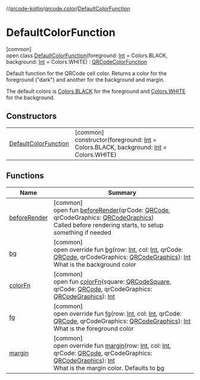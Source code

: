 //[qrcode-kotlin](../../../index.md)/[qrcode.color](../index.md)/[DefaultColorFunction](index.md)

# DefaultColorFunction

[common]\
open class [DefaultColorFunction](index.md)(foreground: [Int](https://kotlinlang.org/api/latest/jvm/stdlib/kotlin/-int/index.html) = Colors.BLACK, background: [Int](https://kotlinlang.org/api/latest/jvm/stdlib/kotlin/-int/index.html) = Colors.WHITE) : [QRCodeColorFunction](../-q-r-code-color-function/index.md)

Default function for the QRCode cell color. Returns a color for the foreground (&quot;dark&quot;) and another for the background and margin.

The default colors is [Colors.BLACK](../-colors/-b-l-a-c-k.md) for the foreground and [Colors.WHITE](../-colors/-w-h-i-t-e.md) for the background.

## Constructors

| | |
|---|---|
| [DefaultColorFunction](-default-color-function.md) | [common]<br>constructor(foreground: [Int](https://kotlinlang.org/api/latest/jvm/stdlib/kotlin/-int/index.html) = Colors.BLACK, background: [Int](https://kotlinlang.org/api/latest/jvm/stdlib/kotlin/-int/index.html) = Colors.WHITE) |

## Functions

| Name | Summary |
|---|---|
| [beforeRender](../-q-r-code-color-function/before-render.md) | [common]<br>open fun [beforeRender](../-q-r-code-color-function/before-render.md)(qrCode: [QRCode](../../qrcode/-q-r-code/index.md), qrCodeGraphics: [QRCodeGraphics](../../qrcode.render/-q-r-code-graphics/index.md))<br>Called before rendering starts, to setup something if needed |
| [bg](bg.md) | [common]<br>open override fun [bg](bg.md)(row: [Int](https://kotlinlang.org/api/latest/jvm/stdlib/kotlin/-int/index.html), col: [Int](https://kotlinlang.org/api/latest/jvm/stdlib/kotlin/-int/index.html), qrCode: [QRCode](../../qrcode/-q-r-code/index.md), qrCodeGraphics: [QRCodeGraphics](../../qrcode.render/-q-r-code-graphics/index.md)): [Int](https://kotlinlang.org/api/latest/jvm/stdlib/kotlin/-int/index.html)<br>What is the background color |
| [colorFn](../-q-r-code-color-function/color-fn.md) | [common]<br>open fun [colorFn](../-q-r-code-color-function/color-fn.md)(square: [QRCodeSquare](../../qrcode.internals/-q-r-code-square/index.md), qrCode: [QRCode](../../qrcode/-q-r-code/index.md), qrCodeGraphics: [QRCodeGraphics](../../qrcode.render/-q-r-code-graphics/index.md)): [Int](https://kotlinlang.org/api/latest/jvm/stdlib/kotlin/-int/index.html) |
| [fg](fg.md) | [common]<br>open override fun [fg](fg.md)(row: [Int](https://kotlinlang.org/api/latest/jvm/stdlib/kotlin/-int/index.html), col: [Int](https://kotlinlang.org/api/latest/jvm/stdlib/kotlin/-int/index.html), qrCode: [QRCode](../../qrcode/-q-r-code/index.md), qrCodeGraphics: [QRCodeGraphics](../../qrcode.render/-q-r-code-graphics/index.md)): [Int](https://kotlinlang.org/api/latest/jvm/stdlib/kotlin/-int/index.html)<br>What is the foreground color |
| [margin](margin.md) | [common]<br>open override fun [margin](margin.md)(row: [Int](https://kotlinlang.org/api/latest/jvm/stdlib/kotlin/-int/index.html), col: [Int](https://kotlinlang.org/api/latest/jvm/stdlib/kotlin/-int/index.html), qrCode: [QRCode](../../qrcode/-q-r-code/index.md), qrCodeGraphics: [QRCodeGraphics](../../qrcode.render/-q-r-code-graphics/index.md)): [Int](https://kotlinlang.org/api/latest/jvm/stdlib/kotlin/-int/index.html)<br>What is the margin color. Defaults to [bg](bg.md) |
